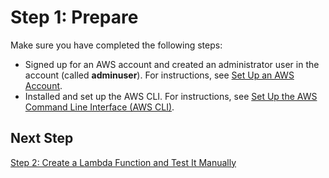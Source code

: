 # Step 1: Prepare<a name="with-on-demand-https-example-prepare"></a>

Make sure you have completed the following steps:
+ Signed up for an AWS account and created an administrator user in the account \(called **adminuser**\)\. For instructions, see [Set Up an AWS Account](setup.md)\. 
+ Installed and set up the AWS CLI\. For instructions, see [Set Up the AWS Command Line Interface \(AWS CLI\)](setup-awscli.md)\.

## Next Step<a name="with-on-demand-https-example-prepare-next-step"></a>

[Step 2: Create a Lambda Function and Test It Manually](with-on-demand-https-example-create-test-manually.md)